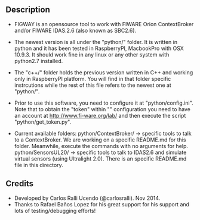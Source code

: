 Description
-------------

- FIGWAY is an opensource tool to work with FIWARE Orion ContextBroker and/or FIWARE IDAS.2.6 (also known as SBC2.6).  

- The newest version is all under the "python/" folder. It is written in python and it has been tested in RaspberryPI, MacbookPro
 with OSX 10.9.3. It should work fine in any linux or any other system with python2.7 installed. 

-  The "c++/" folder holds the previous version written in C++ and working only in RaspberryPI platform. You will find in
 that folder specific instrcutions while the rest of this file refers to the newest one at "python/".

- Prior to use this software, you need to configure it at "python/config.ini".
 Note that to obtain the "token" within "" configuration you need to have an account at http://www.fi-ware.org/lab/ and then
 execute the script "python/get_token.py".

- Current available folders:
python/ContextBroker/  -> specific tools to talk to a ContextBroker. We are working on a specific README.md for this folder.
                           Meanwhile, execute the commands with no arguments for help.
python/SensorsUL20/    -> specific tools to talk to IDAS2.6 and simulate virtual sensors (using Ultralight 2.0).
                           There is an specific README.md file in this directory.



Credits
------------
- Developed by Carlos Ralli Ucendo (@carlosralli). Nov 2014.
- Thanks to Rafael Baños Lopez for his great support for his support and lots of testing/debugging efforts!
